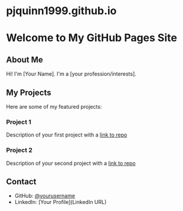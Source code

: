 # pjquinn1999.github.io
# Welcome to My GitHub Pages Site

## About Me
Hi! I'm [Your Name]. I'm a [your profession/interests].

## My Projects
Here are some of my featured projects:

### Project 1
Description of your first project with a [link to repo](URL)

### Project 2
Description of your second project with a [link to repo](URL)

## Contact
- GitHub: [@yourusername](https://github.com/yourusername)
- LinkedIn: [Your Profile](LinkedIn URL)
